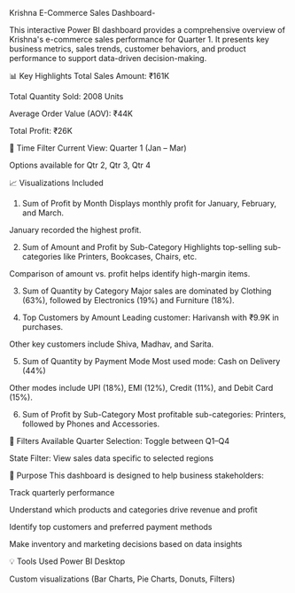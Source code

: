 Krishna E-Commerce Sales Dashboard- 

This interactive Power BI dashboard provides a comprehensive overview of Krishna's e-commerce sales performance for Quarter 1. It presents key business metrics, sales trends, customer behaviors, and product performance to support data-driven decision-making.

📊 Key Highlights
Total Sales Amount: ₹161K

Total Quantity Sold: 2008 Units

Average Order Value (AOV): ₹44K

Total Profit: ₹26K

📅 Time Filter
Current View: Quarter 1 (Jan – Mar)

Options available for Qtr 2, Qtr 3, Qtr 4

📈 Visualizations Included
1. Sum of Profit by Month
Displays monthly profit for January, February, and March.

January recorded the highest profit.

2. Sum of Amount and Profit by Sub-Category
Highlights top-selling sub-categories like Printers, Bookcases, Chairs, etc.

Comparison of amount vs. profit helps identify high-margin items.

3. Sum of Quantity by Category
Major sales are dominated by Clothing (63%), followed by Electronics (19%) and Furniture (18%).

4. Top Customers by Amount
Leading customer: Harivansh with ₹9.9K in purchases.

Other key customers include Shiva, Madhav, and Sarita.

5. Sum of Quantity by Payment Mode
Most used mode: Cash on Delivery (44%)

Other modes include UPI (18%), EMI (12%), Credit (11%), and Debit Card (15%).

6. Sum of Profit by Sub-Category
Most profitable sub-categories: Printers, followed by Phones and Accessories.

🧭 Filters Available
Quarter Selection: Toggle between Q1–Q4

State Filter: View sales data specific to selected regions

🎯 Purpose
This dashboard is designed to help business stakeholders:

Track quarterly performance

Understand which products and categories drive revenue and profit

Identify top customers and preferred payment methods

Make inventory and marketing decisions based on data insights

💡 Tools Used
Power BI Desktop

Custom visualizations (Bar Charts, Pie Charts, Donuts, Filters)
